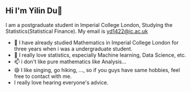 ## Hi I'm Yilin Du👋

I am a postgraduate student in Imperial College London, Studying the Statistics(Statistical Finance). My email is <yd1422@ic.ac.uk>
- 🤔 I have already studied Mathematics in Imperial College London for three years when i was a undergraduate student.
- 💬 I really love statistics, especially Machine learning, Data Science, etc.
- 📫 i don't like pure mathematics like Analysis...
- 😄 I like singing, go hiking, ..., so if you guys have same hobbies, feel free to contact with me.
- I really love hearing everyone's advice.